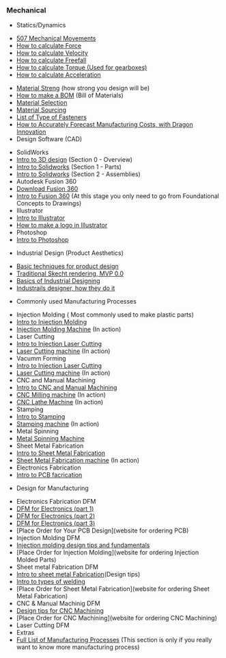 ### Mechanical
* Statics/Dynamics
- [507 Mechanical Movements](http://507movements.com/index01.html)
- [How to calculate Force](http://www.wikihow.com/Calculate-Force)
- [How to calculate Velocity](http://www.wikihow.com/Calculate-Velocity)
- [How to calculate Freefall](http://www.physicsclassroom.com/class/1DKin/Lesson-6/Kinematic-Equations-and-Free-Fall)
- [How to calculate Torque (Used for gearboxes)]( https://www.precisionmicrodrives.com/tech-blog/2013/09/23/torque-calculations-gearmotor-applications)
- [How to calculate Acceleration](http://www.wikihow.com/Calculate-Acceleration)
* [Material Streng](https://hwg.fictiv.com/design/engineering-fundamentals-refresh-strength-vs-stiffness-vs-hardness?mkt_tok=eyJpIjoiWW1GalpHSmlZelU0TlRFMSIsInQiOiJma016aE5BWmJLdUxnWFRMUmdvU0xicmFYd2pPWUxuK2ZrKzBlY0I5bStoUnlXSUNhTHJmN2t3TUc1TEhiREZHcTRPMVhFK2VVNE9IMkFPakJ6TDlOZkdscWZLU2xPUWxTTGxcL1FUS0N2NTdpd3ozczBxenphR21MVDBZYnNjVXAifQ%3D%3D) (how strong you design will be)
* [How to make a BOM](http://www.arenasolutions.com/resources/articles/creating-bill-of-materials/) (Bill of Materials)
* [Material Selection](https://hwg.fictiv.com/plan/how-to-select-source-the-right-materials)
* [Material Sourcing](http://www.tpt.com/resources/docs/resources/amr-raw-materials-analyst-report_.pdf)
* [List of Type of Fasteners](https://www.boltdepot.com/fastener-information/printable-tools/printable-fastener-tools.pdf)
* [How to Accurately Forecast Manufacturing Costs, with Dragon Innovation](https://www.youtube.com/watch?v=vfSWejFRCB4&feature=youtu.be)
* Design Software (CAD)
- SolidWorks
- [Intro to 3D design](http://www.solidworks.com/sw/resources/getting-started-3d-design-overview.htm) (Section 0 - Overview)
- [Intro to Solidworks](http://www.solidworks.com/sw/resources/getting-started-3d-parts-design.htm) (Section 1 - Parts)
- [Intro to Solidworks](http://www.solidworks.com/sw/resources/getting-started-3d-parts-design.htm) (Section 2 - Assemblies)
- Autodesk Fusion 360 
- [Download Fusion 360](http://www.autodesk.com/products/fusion-360/students-teachers-educators)
- [Intro to Fusion 360](http://help.autodesk.com/view/fusion360/ENU/) (At this stage you only need to go from Foundational Concepts to Drawings)
- Illustrator
- [Intro to Illustrator](https://www.youtube.com/watch?v=Kgmu8RwLi28&feature=youtu.be) 
- [How to make a logo in Illustrator](https://www.youtube.com/watch?v=93bP0-fZnZA)
- Photoshop
- [Intro to Photoshop](https://www.youtube.com/watch?v=pFyOznL9UvA)
* Industrial Design (Product Aesthetics)
- [Basic techniques for product design](http://www.hongkiat.com/blog/basic-guidelines-to-product-sketching/)
- [Traditional Skecht rendering, MVP 0.0](http://www.designertechniques.com/tutorials/mikaellugnegardtraditionalrendering01-page1.htm)
- [Basics of Industrial Designing](http://www.cadius.org/industrial-design-basics-where-to-start/)
- [Industrails designer, how they do it](http://www.idsa.org/education/how-they-do-it)
* Commonly used Manufacturing Processes
- Injection Molding ( Most commonly used to make plastic parts)
- [Intro to Injection Molding](https://www.youtube.com/watch?v=RMjtmsr3CqA)
- [Injection Molding Machine](https://youtu.be/mam_A15FI4M) (In action)
- Laser Cutting
- [Intro to Injection Laser Cutting](https://www.youtube.com/watch?v=RMjtmsr3CqA)
- [Laser Cutting machine](https://youtu.be/PpuqCZlvAuM) (In action)
- Vacumm Forming 
- [Intro to Injection Laser Cutting](https://www.youtube.com/watch?v=SIjUVCho_xU)
- [Laser Cutting machine](https://youtu.be/BqV_jsxD0UA) (In action)
- CNC and Manual Machining
- [Intro to CNC and Manual Machining](https://www.youtube.com/watch?v=s8izK96bLwQ)
- [CNC Milling machine](https://youtu.be/8Lh600hVyt8) (In action)
- [CNC Lathe Machine](https://youtu.be/gr3RM8yCfUg) (In action)
- Stamping
- [Intro to Stamping](https://www.youtube.com/watch?v=zqwAMrZIlCA)
- [Stamping machine](https://youtu.be/BqV_jsxD0UA) (In action)
- Metal Spinning 
- [Metal Spinning Machine](https://www.youtube.com/watch?v=um-biLfru-c)
- Sheet Metal Fabrication
- [Intro to Sheet Metal Fabrication]()
- [Sheet Metal Fabrication machine]() (In action)
- Electronics Fabrication
- [Intro to PCB facrication]()
* Design for Manufacturing
- Electronics Fabrication DFM
- [DFM for Electronics (part 1)](https://www.youtube.com/watch?v=VXE_dh38HjU&list=PLGEhcuqLbyaTMr94wPm8Q-CWilzJWgPye&index=3)
- [DFM for Electronics (part 2)](https://www.youtube.com/watch?v=Uemr8xaxcw0)
- [DFM for Electronics (part 3)](https://www.youtube.com/watch?v=2zGisPMNstI)
- [Place Order for Your PCB Design](website for ordering PCB)
- Injection Molding DFM
- [Injection molding design tips and fundamentals](https://www.protolabs.com/injection-molding/fundamentals-of-molding/)
- [Place Order for Injection Molding](website for ordering Injection Molded Parts)
- Sheet metal Fabrication DFM
- [Intro to sheet metal Fabrication](https://19dc2udxw571ap3t210itdkp-wpengine.netdna-ssl.com/wp-content/uploads/2016/10/Rapid-Sheet-Metal-Design-Guide.pdf?t=6509)(Design tips)
- [Intro to types of welding](http://earlbeck.com/types-of-welding.html)
- [Place Order for Sheet Metal Fabrication](website for ordering Sheet Metal Fabrication)
- CNC & Manual Machinig DFM
- [Design tips for CNC Machining](http://omwcorp.com/how-to-design-machined-parts.html)
- [Place Order for CNC Machining](website for ordering CNC Machining)
- Laser Cutting DFM
- Extras
- [Full List of Manufacturing Processes](http://www.engineersedge.com/manufacturing_design.shtml) (This section is only if you really want to know more manufacturing process)
